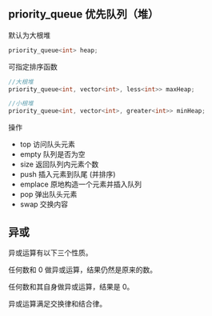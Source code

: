 ## priority_queue 优先队列（堆）

默认为大根堆

```c++
priority_queue<int> heap;
```

可指定排序函数

```c++
//大根堆
priority_queue<int, vector<int>, less<int>> maxHeap;

//小根堆
priority_queue<int, vector<int>, greater<int>> minHeap;
```

操作

- top 访问队头元素
- empty 队列是否为空
- size 返回队列内元素个数
- push 插入元素到队尾 (并排序)
- emplace 原地构造一个元素并插入队列
- pop 弹出队头元素
- swap 交换内容



## 异或

异或运算有以下三个性质。

任何数和 0 做异或运算，结果仍然是原来的数。

任何数和其自身做异或运算，结果是 0。

异或运算满足交换律和结合律。